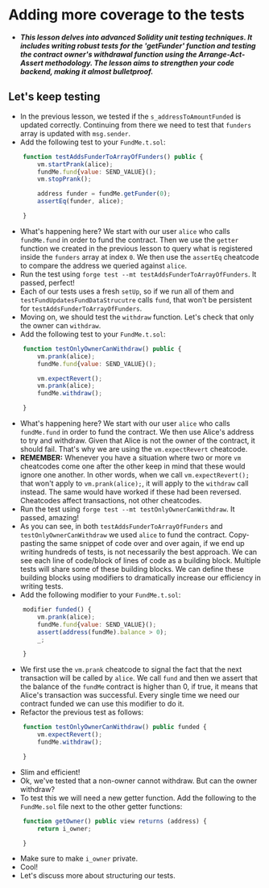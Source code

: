 # Adding more coverage to the tests
- ***This lesson delves into advanced Solidity unit testing techniques. It includes writing robust tests for the 'getFunder' function and testing the contract owner's withdrawal function using the Arrange-Act-Assert methodology. The lesson aims to strengthen your code backend, making it almost bulletproof.***

## Let's keep testing
- In the previous lesson, we tested if the `s_addressToAmountFunded` is updated correctly. Continuing from there we need to test that `funders` array is updated with `msg.sender`.
- Add the following test to your `FundMe.t.sol`:
```javascript
    function testAddsFunderToArrayOfFunders() public {
        vm.startPrank(alice);
        fundMe.fund{value: SEND_VALUE}();
        vm.stopPrank();

        address funder = fundMe.getFunder(0);
        assertEq(funder, alice);

    }
```

- What's happening here? We start with our user `alice` who calls `fundMe.fund` in order to fund the contract. Then we use the `getter` function we created in the previous lesson to query what is registered inside the `funders` array at index `0`. We then use the `assertEq` cheatcode to compare the address we queried against `alice`.
- Run the test using `forge test --mt testAddsFunderToArrayOfFunders`. It passed, perfect!
- Each of our tests uses a fresh `setUp`, so if we run all of them and `testFundUpdatesFundDataStrucutre` calls `fund`, that won't be persistent for `testAddsFunderToArrayOfFunders`.
- Moving on, we should test the `withdraw` function. Let's check that only the owner can `withdraw`.
- Add the following test to your `FundMe.t.sol`:
```javascript
    function testOnlyOwnerCanWithdraw() public {
        vm.prank(alice);
        fundMe.fund{value: SEND_VALUE}();

        vm.expectRevert();
        vm.prank(alice);
        fundMe.withdraw();

    }
```

- What's happening here? We start with our user `alice` who calls `fundMe.fund` in order to fund the contract. We then use Alice's address to try and withdraw. Given that Alice is not the owner of the contract, it should fail. That's why we are using the `vm.expectRevert` cheatcode.
- **REMEMBER:** Whenever you have a situation where two or more `vm` cheatcodes come one after the other keep in mind that these would ignore one another. In other words, when we call `vm.expectRevert();` that won't apply to `vm.prank(alice);`, it will apply to the `withdraw` call instead. The same would have worked if these had been reversed. Cheatcodes affect transactions, not other cheatcodes.
- Run the test using `forge test --mt testOnlyOwnerCanWithdraw`. It passed, amazing!
- As you can see, in both `testAddsFunderToArrayOfFunders` and `testOnlyOwnerCanWithdraw` we used `alice` to fund the contract. Copy-pasting the same snippet of code over and over again, if we end up writing hundreds of tests, is not necessarily the best approach. We can see each line of code/block of lines of code as a building block. Multiple tests will share some of these building blocks. We can define these building blocks using modifiers to dramatically increase our efficiency in writing tests.
- Add the following modifier to your `FundMe.t.sol`:
```javascript
    modifier funded() {
        vm.prank(alice);
        fundMe.fund{value: SEND_VALUE}();
        assert(address(fundMe).balance > 0);
        _;

    }
```

- We first use the `vm.prank` cheatcode to signal the fact that the next transaction will be called by `alice`. We call `fund` and then we assert that the balance of the `fundMe` contract is higher than 0, if true, it means that Alice's transaction was successful. Every single time we need our contract funded we can use this modifier to do it.
- Refactor the previous test as follows:
```javascript
    function testOnlyOwnerCanWithdraw() public funded {
        vm.expectRevert();
        fundMe.withdraw();

    }
```

- Slim and efficient!
- Ok, we've tested that a non-owner cannot withdraw. But can the owner withdraw?
- To test this we will need a new getter function. Add the following to the `FundMe.sol` file next to the other getter functions:
```javascript
    function getOwner() public view returns (address) {
        return i_owner;

    }
```

- Make sure to make `i_owner` private.
- Cool!
- Let's discuss more about structuring our tests.

